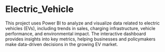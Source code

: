 # Electric_Vehicle
This project uses Power BI to analyze and visualize data related to electric vehicles (EVs), including trends in sales, charging infrastructure, vehicle performance, and environmental impact. The interactive dashboard provides insights into key metrics, helping businesses and policymakers make data-driven decisions in the growing EV market.
